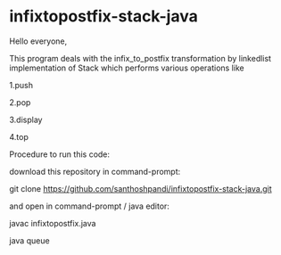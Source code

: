 # infixtopostfix-stack-java

Hello everyone,

This program deals with the infix_to_postfix transformation by linkedlist implementation of Stack which performs various operations like

1.push

2.pop

3.display

4.top

Procedure to run this code:

download this repository in command-prompt:

git clone https://github.com/santhoshpandi/infixtopostfix-stack-java.git

and open in command-prompt / java editor:

javac infixtopostfix.java

java queue
